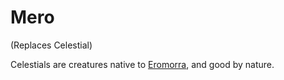 # Mero

(Replaces Celestial)


Celestials are creatures native to [Eromorra](../Realms/Eromorra.md), and good by nature.